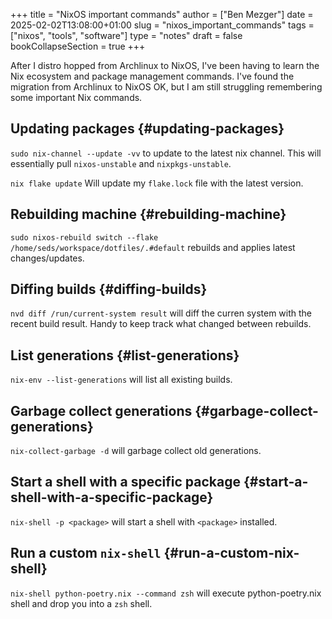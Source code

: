 +++
title = "NixOS important commands"
author = ["Ben Mezger"]
date = 2025-02-02T13:08:00+01:00
slug = "nixos_important_commands"
tags = ["nixos", "tools", "software"]
type = "notes"
draft = false
bookCollapseSection = true
+++

After I distro hopped from Archlinux to NixOS, I've been having to learn the Nix ecosystem and package management commands. I've found the migration from Archlinux to NixOS OK, but I am still struggling remembering some important Nix commands.


## Updating packages {#updating-packages}

`sudo nix-channel --update -vv` to update to the latest nix channel. This will essentially pull `nixos-unstable` and `nixpkgs-unstable`.

`nix flake update` Will update my `flake.lock` file with the latest version.


## Rebuilding machine {#rebuilding-machine}

`sudo nixos-rebuild switch --flake /home/seds/workspace/dotfiles/.#default` rebuilds and applies latest changes/updates.


## Diffing builds {#diffing-builds}

`nvd diff /run/current-system result` will diff the curren system with the recent build result. Handy to keep track what changed between rebuilds.


## List generations {#list-generations}

`nix-env --list-generations` will list all existing builds.


## Garbage collect generations {#garbage-collect-generations}

`nix-collect-garbage -d` will garbage collect old generations.


## Start a shell with a specific package {#start-a-shell-with-a-specific-package}

`nix-shell -p <package>` will start a shell with `<package>` installed.


## Run a custom `nix-shell` {#run-a-custom-nix-shell}

`nix-shell python-poetry.nix --command zsh` will execute python-poetry.nix shell and drop you into a `zsh` shell.
